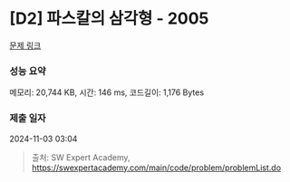 # [D2] 파스칼의 삼각형 - 2005 

[문제 링크](https://swexpertacademy.com/main/code/problem/problemDetail.do?contestProbId=AV5P0-h6Ak4DFAUq) 

### 성능 요약

메모리: 20,744 KB, 시간: 146 ms, 코드길이: 1,176 Bytes

### 제출 일자

2024-11-03 03:04



> 출처: SW Expert Academy, https://swexpertacademy.com/main/code/problem/problemList.do
